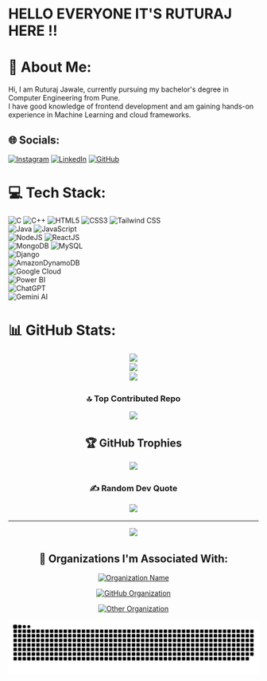 # HELLO EVERYONE IT'S RUTURAJ HERE !!
# 💫 About Me:
Hi, I am Ruturaj Jawale, currently pursuing my bachelor's degree in Computer Engineering from Pune. <br>
I have good knowledge of frontend development and am gaining hands-on experience in Machine Learning and cloud frameworks. <br>

## 🌐 Socials:
[![Instagram](https://img.shields.io/badge/Instagram-%23E4405F.svg?logo=Instagram&logoColor=white)](https://www.instagram.com/rutu_jawale2108) 
[![LinkedIn](https://img.shields.io/badge/LinkedIn-%230077B5.svg?logo=linkedin&logoColor=white)](https://www.linkedin.com/in/ruturaj-p-jawale) 
[![GitHub](https://img.shields.io/badge/GitHub-%23121011.svg?logo=github&logoColor=white)](https://github.com/Rutur89)

# 💻 Tech Stack:
![C](https://img.shields.io/badge/c-%2300599C.svg?style=for-the-badge&logo=c&logoColor=white) 
![C++](https://img.shields.io/badge/c++-%2300599C.svg?style=for-the-badge&logo=c%2B%2B&logoColor=white) 
![HTML5](https://img.shields.io/badge/html5-%23E34F26.svg?style=for-the-badge&logo=html5&logoColor=white) 
![CSS3](https://img.shields.io/badge/css3-%231572B6.svg?style=for-the-badge&logo=css3&logoColor=white)
![Tailwind CSS](https://img.shields.io/badge/TailwindCSS-%2338B2AC.svg?style=for-the-badge&logo=tailwind-css&logoColor=white)  
![Java](https://img.shields.io/badge/java-%23ED8B00.svg?style=for-the-badge&logo=openjdk&logoColor=white) 
![JavaScript](https://img.shields.io/badge/javascript-%23323330.svg?style=for-the-badge&logo=javascript&logoColor=%23F7DF1E)  
![NodeJS](https://img.shields.io/badge/Node.js-43853D?style=for-the-badge&logo=node.js&logoColor=white) 
![ReactJS](https://img.shields.io/badge/ReactJS-%2361DAFB.svg?style=for-the-badge&logo=react&logoColor=white)  
![MongoDB](https://img.shields.io/badge/MongoDB-%2347A248.svg?style=for-the-badge&logo=mongodb&logoColor=white) 
![MySQL](https://img.shields.io/badge/MySQL-%2300f.svg?style=for-the-badge&logo=mysql&logoColor=white)  
![Django](https://img.shields.io/badge/django-%23092E20.svg?style=for-the-badge&logo=django&logoColor=white)  
![AmazonDynamoDB](https://img.shields.io/badge/Amazon%20DynamoDB-4053D6?style=for-the-badge&logo=Amazon%20DynamoDB&logoColor=white)  
![Google Cloud](https://img.shields.io/badge/GoogleCloud-%234285F4.svg?style=for-the-badge&logo=google-cloud&logoColor=white)  
![Power BI](https://img.shields.io/badge/PowerBI-F2C811?style=for-the-badge&logo=powerbi&logoColor=black)  
![ChatGPT](https://img.shields.io/badge/ChatGPT-00A67E?style=for-the-badge&logo=openai&logoColor=white)  
![Gemini AI](https://img.shields.io/badge/Gemini-%236D5CE7.svg?style=for-the-badge&logo=google&logoColor=white)  

# 📊 GitHub Stats:
<div align="center">
  
 ![](https://github-readme-stats.vercel.app/api?username=Ruturaj-jawale&theme=radical&hide_border=false&include_all_commits=true&count_private=true)<br/>
![](https://github-readme-streak-stats.herokuapp.com/?user=Ruturaj-jawale&theme=radical&hide_border=false)<br/>
![](https://github-readme-stats.vercel.app/api/top-langs/?username=Ruturaj-jawale&theme=radical&hide_border=false&include_all_commits=true&count_private=true&layout=compact)

### 🔝 Top Contributed Repo
![](https://github-contributor-stats.vercel.app/api?username=Ruturaj-jawale&limit=5&theme=dracula&combine_all_yearly_contributions=true)

## 🏆 GitHub Trophies
![](https://github-profile-trophy.vercel.app/?username=Ruturaj-jawale&theme=darkhub&no-frame=false&no-bg=false&margin-w=4)

### ✍️ Random Dev Quote
![](https://quotes-github-readme.vercel.app/api?type=horizontal&theme=radical)

---
[![](https://visitcount.itsvg.in/api?id=Rutur89&icon=4&color=0)](https://visitcount.itsvg.in)

## 🏢 Organizations I'm Associated With:
[![Organization Name](https://img.shields.io/badge/-MediTechdit-%230A66C2?style=for-the-badge&logo=linkedin&logoColor=white)](https://github.com/MediTechdypit)

[![GitHub Organization](https://img.shields.io/badge/-GitHubOrg-%23121011?style=for-the-badge&logo=github&logoColor=white)](https://github.com/Rutur89)

[![Other Organization](https://img.shields.io/badge/-OtherOrg-%23FF6F00?style=for-the-badge&logo=google&logoColor=white)](https://github.com/RutuTech)


<!-- Proudly created with GPRM ( https://gprm.itsvg.in ) -->
<!-- Snake Animation -->
<img src="https://raw.githubusercontent.com/Platane/snk/output/github-contribution-grid-snake.svg" alt="Snake animation" />

<!-- Clear Float -->
<br clear="both">
